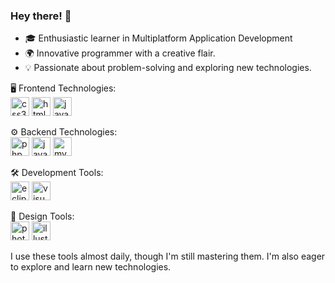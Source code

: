 ### Hey there! 👋
- 🎓 Enthusiastic learner in Multiplatform Application Development
- 🌍 Innovative programmer with a creative flair.
- 💡 Passionate about problem-solving and exploring new technologies.

🖥️ Frontend Technologies: <br>
<img src='https://cdn.jsdelivr.net/gh/devicons/devicon@latest/icons/html5/html5-original.svg' alt='css3' height='30'>
<img src='https://cdn.jsdelivr.net/gh/devicons/devicon/icons/css3/css3-original.svg' alt='html5' height='30'>
<img src='https://cdn.jsdelivr.net/gh/devicons/devicon/icons/javascript/javascript-plain.svg' alt='javascript' height='30'>

⚙️ Backend Technologies: <br>
<img src='https://cdn.jsdelivr.net/gh/devicons/devicon/icons/php/php-original.svg' alt='php' height='30'>
<img src='https://cdn.jsdelivr.net/gh/devicons/devicon/icons/java/java-original.svg' alt='java' height='30'>
<img src='https://cdn.jsdelivr.net/gh/devicons/devicon/icons/mysql/mysql-original.svg' alt='mysql' height='30'>

🛠️ Development Tools: <br>
<img src='https://cdn.jsdelivr.net/gh/devicons/devicon/icons/eclipse/eclipse-original.svg' alt='eclipse' height='30'>
<img src='https://cdn.jsdelivr.net/gh/devicons/devicon/icons/vscode/vscode-original.svg' alt='visualstudiocode' height='30'>

🎨 Design Tools: <br>
<img src='https://cdn.jsdelivr.net/gh/devicons/devicon/icons/photoshop/photoshop-original.svg' alt='photoshop' height='30'>
<img src='https://cdn.jsdelivr.net/gh/devicons/devicon/icons/illustrator/illustrator-original.svg' alt='illustrator' height='30'>

I use these tools almost daily, though I'm still mastering them. I'm also eager to explore and learn new technologies.
